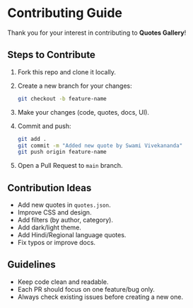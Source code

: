 # Contributing Guide

Thank you for your interest in contributing to **Quotes Gallery**!

## Steps to Contribute

1. Fork this repo and clone it locally.
2. Create a new branch for your changes:

   ```bash
   git checkout -b feature-name
   ```
3. Make your changes (code, quotes, docs, UI).
4. Commit and push:

   ```bash
   git add .
   git commit -m "Added new quote by Swami Vivekananda"
   git push origin feature-name
   ```
5. Open a Pull Request to `main` branch.

## Contribution Ideas

* Add new quotes in `quotes.json`.
* Improve CSS and design.
* Add filters (by author, category).
* Add dark/light theme.
* Add Hindi/Regional language quotes.
* Fix typos or improve docs.

## Guidelines

* Keep code clean and readable.
* Each PR should focus on one feature/bug only.
* Always check existing issues before creating a new one.
